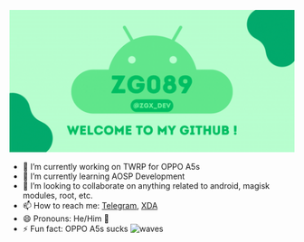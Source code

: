 ![Banner](https://github.com/ZG089/ZG089/blob/08ad274404952dbdfce71b91ef5f824307a6e235/assets/Copy%20of%20LIMITED%20TIME%20ONLY%20(2160%20x%201080%20px).gif)


- 🔭 I’m currently working on TWRP for OPPO A5s
- 🌱 I’m currently learning AOSP Development
- 👯 I’m looking to collaborate on anything related to android, magisk modules, root, etc.
- 📫 How to reach me: [Telegram](https://t.me/zgx_dev), [XDA](https://xdaforums.com/m/zg089.11432109/)
- 😄 Pronouns: He/Him 🧑
- ⚡ Fun fact: OPPO A5s sucks
![waves](https://camo.githubusercontent.com/01613641e066bc78acfda1be0d89b5010939de377b715d7d24b370434bde46cb/68747470733a2f2f63617073756c652d72656e6465722e76657263656c2e6170702f6170693f747970653d776176696e6726636f6c6f723d6772616469656e74266865696768743d3131302673656374696f6e3d666f6f746572)
